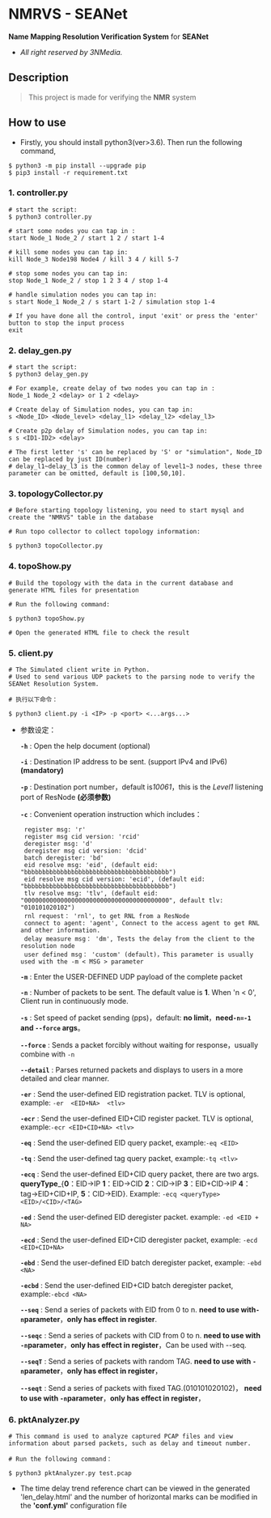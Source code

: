 # NMRVS - SEANet

**Name Mapping Resolution Verification System** for **SEANet**

- *All right reserved by 3NMedia.*

## Description

> This project is made for verifying the **NMR** system

## How to use

- Firstly, you should install python3(ver>3.6). Then run the following command,

```shell
$ python3 -m pip install --upgrade pip
$ pip3 install -r requirement.txt
```

### 1. controller.py

```shell
# start the script:
$ python3 controller.py

# start some nodes you can tap in : 
start Node_1 Node_2 / start 1 2 / start 1-4

# kill some nodes you can tap in: 
kill Node_3 Node198 Node4 / kill 3 4 / kill 5-7

# stop some nodes you can tap in: 
stop Node_1 Node_2 / stop 1 2 3 4 / stop 1-4

# handle simulation nodes you can tap in:
s start Node_1 Node_2 / s start 1-2 / simulation stop 1-4

# If you have done all the control, input 'exit' or press the 'enter' button to stop the input process
exit
```

### 2. delay_gen.py

```shell
# start the script:
$ python3 delay_gen.py

# For example, create delay of two nodes you can tap in : 
Node_1 Node_2 <delay> or 1 2 <delay>

# Create delay of Simulation nodes, you can tap in:
s <Node_ID> <Node_level> <delay_l1> <delay_l2> <delay_l3>

# Create p2p delay of Simulation nodes, you can tap in:
s s <ID1-ID2> <delay>

# The first letter 's' can be replaced by 'S' or "simulation", Node_ID can be replaced by just ID(number)
# delay_l1~delay_l3 is the common delay of level1~3 nodes, these three parameter can be omitted, default is [100,50,10].
```

### 3. topologyCollector.py

```shell
# Before starting topology listening, you need to start mysql and create the "NMRVS" table in the database

# Run topo collector to collect topology information:

$ python3 topoCollector.py
```

### 4. topoShow.py

```shell
# Build the topology with the data in the current database and generate HTML files for presentation

# Run the following command:

$ python3 topoShow.py

# Open the generated HTML file to check the result
```

### 5. client.py

```shell
# The Simulated client write in Python.
# Used to send various UDP packets to the parsing node to verify the SEANet Resolution System.

# 执行以下命令：

$ python3 client.py -i <IP> -p <port> <...args...>
``` 

- 参数设定：

  **`-h`** : Open the help document  (optional)

  **`-i`** : Destination IP address to be sent. (support IPv4 and IPv6) **(mandatory)**

  **`-p`** : Destination port number，default is*10061*，this is the *Level1* listening port of ResNode **(必须参数)**

  **`-c`** : Convenient operation instruction which includes：

       register msg: 'r'
       register msg cid version: 'rcid'
       deregister msg: 'd' 
       deregister msg cid version: 'dcid' 
       batch deregister: 'bd'
       eid resolve msg: 'eid', (default eid: "bbbbbbbbbbbbbbbbbbbbbbbbbbbbbbbbbbbbbbbb")
       eid resolve msg cid version: 'ecid', (default eid: "bbbbbbbbbbbbbbbbbbbbbbbbbbbbbbbbbbbbbbbb")
       tlv resolve msg: 'tlv', (default eid: "0000000000000000000000000000000000000000", default tlv: "010101020102")
       rnl request： 'rnl', to get RNL from a ResNode
       connect to agent: 'agent', Connect to the access agent to get RNL and other information.
       delay measure msg： 'dm', Tests the delay from the client to the resolution node
       user defined msg： 'custom' (default)，This parameter is usually used with the -m < MSG > parameter 

  **`-m`** : Enter the USER-DEFINED UDP payload of the complete packet

  **`-n`** : Number of packets to be sent. The default value is **1**. When 'n < 0', Client run in continuously mode.  

  **`-s`** : Set speed of packet sending (pps)，default: **no limit**，**need`-n=-1` and `--force` args**。

  **`--force`** : Sends a packet forcibly without waiting for response，usually combine with `-n`

  **`--detail`** : Parses returned packets and displays to users in a more detailed and clear manner.

  **`-er`** : Send the user-defined EID registration packet. TLV is optional, example: `-er  <EID+NA>  <tlv>`

  **`-ecr`** : Send the user-defined EID+CID register packet. TLV is optional, example:`-ecr <EID+CID+NA> <tlv>`

  **`-eq`** : Send the user-defined EID query packet, example:`-eq <EID> `

  **`-tq`** : Send the user-defined tag query packet, example:`-tq <tlv> `

  **`-ecq`** : Send the user-defined EID+CID query packet, there are two args. **queryType**_{**0**：EID->IP **1**：EID->CID **2**：CID->IP **3**：EID+CID->IP **4**：tag->EID+CID+IP, **5**：CID->EID}. Example: `-ecq <queryType> <EID>/<CID>/<TAG> `

  **`-ed`** : Send the user-defined EID deregister packet. example: `-ed <EID + NA> `

  **`-ecd`** : Send the user-defined EID+CID deregister packet, example: `-ecd <EID+CID+NA> `

  **`-ebd`** : Send the user-defined EID batch deregister packet, example: `-ebd <NA> `

  **`-ecbd`** : Send the user-defined EID+CID batch deregister packet, example:`-ebcd <NA> `

  **`--seq`** : Send a series of packets with EID from 0 to n. **need to use with`-n`parameter**，**only has effect in register**.

  **`--seqc`** : Send a series of packets with CID from 0 to n. **need to use with `-n`parameter**，**only has effect in register**，Can be used with --seq.

  **`--seqT`** : Send a series of packets with random TAG. **need to use with `-n`parameter**，**only has effect in register**，

  **`--seqt`** : Send a series of packets with fixed TAG.(010101020102)， **need to use with `-n`parameter**，**only has effect in register**，

### 6. pktAnalyzer.py

```shell
# This command is used to analyze captured PCAP files and view information about parsed packets, such as delay and timeout number.

# Run the following command：

$ python3 pktAnalyzer.py test.pcap
``` 

- The time delay trend reference chart can be viewed in the generated 'len_delay.html' and the number of horizontal marks can be modified in the **'conf.yml'** configuration file

